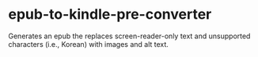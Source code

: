 # epub-to-kindle-pre-converter
Generates an epub the replaces screen-reader-only text and unsupported characters (i.e., Korean) with images and alt text.

